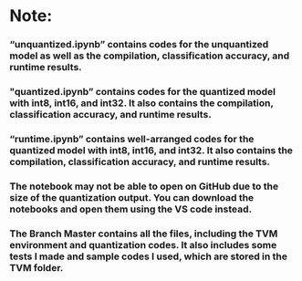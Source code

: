 # Note: 
### “unquantized.ipynb” contains codes for the unquantized model as well as the compilation, classification accuracy, and runtime results.
### "quantized.ipynb” contains codes for the quantized model with int8, int16, and int32. It also contains the compilation, classification accuracy, and runtime results.
### “runtime.ipynb” contains well-arranged codes for the quantized model with int8, int16, and int32. It also contains the compilation, classification accuracy, and runtime results. 
### The notebook may not be able to open on GitHub due to the size of the quantization output. You can download the notebooks and open them using the VS code instead.
### The Branch Master contains all the files, including the TVM environment and quantization codes. It also includes some tests I made and sample codes I used, which are stored in the TVM folder.
